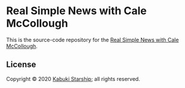 # Real Simple News with Cale McCollough

This is the source-code repository for the [Real Simple News with Cale McCollough](https://www.youtube.com/channel/UCWBXDmH-czsroh5nsiZfNFQ).

## License

Copyright © 2020 [Kabuki Starship](https://kabukistarship.com); all rights reserved.
